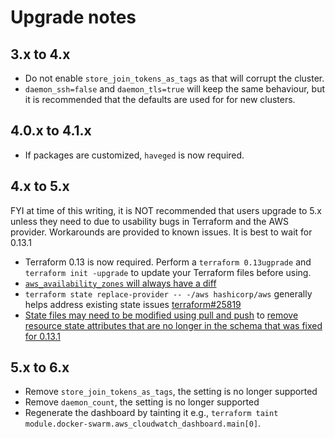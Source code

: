 # Upgrade notes

## 3.x to 4.x

* Do not enable `store_join_tokens_as_tags` as that will corrupt the cluster.
* `daemon_ssh=false` and `daemon_tls=true` will keep the same behaviour, but it is recommended that the defaults are used for for new clusters.

## 4.0.x to 4.1.x

* If packages are customized, `haveged` is now required.

## 4.x to 5.x

FYI at time of this writing, it is NOT recommended that users upgrade to 5.x unless they need to due to usability bugs in Terraform and the AWS provider.  Workarounds are provided to known issues.  It is best to wait for 0.13.1
* Terraform 0.13 is now required.  Perform a `terraform 0.13ugprade` and `terraform init -upgrade` to update your Terraform files before using.
* [`aws_availability_zones` will always have a diff](https://github.com/terraform-providers/terraform-provider-aws/issues/14579)
* `terraform state replace-provider -- -/aws hashicorp/aws` generally helps address existing state issues [terraform#25819](https://github.com/hashicorp/terraform/issues/25819#issuecomment-672939811)
* [State files may need to be modified using pull and push](https://github.com/hashicorp/terraform/issues/25752#issuecomment-672217777) to [remove resource state attributes that are no longer in the schema that was fixed for 0.13.1](https://github.com/hashicorp/terraform/issues/25752#issuecomment-672217777)

## 5.x to 6.x

* Remove `store_join_tokens_as_tags`, the setting is no longer supported
* Remove `daemon_count`, the setting is no longer supported
* Regenerate the dashboard by tainting it e.g., `terraform taint module.docker-swarm.aws_cloudwatch_dashboard.main[0]`.
